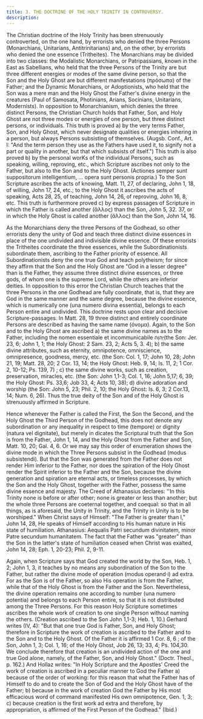 ```yaml
---
title: 3. THE DOCTRINE OF THE HOLY TRINITY IN CONTROVERSY.
description: 
---
```


The Christian doctrine of the Holy Trinity has been strenuously controverted, on the one hand, by errorists who denied the three Persons (Monarchians, Unitarians, Antitrinitarians) and, on the other, by errorists who denied the one essence (Tritheites). The Monarchians may be divided into two classes: the Modalistic Monarchians, or Patripassians, known in the East as Sabellians, who held that the three Persons of the Trinity are but three different energies or modes of the same divine person, so that the Son and the Holy Ghost are but different manifestations (πρόσωπα) of the Father; and the Dynamic Monarchians, or Adoptionists, who held that the Son was a mere man and the Holy Ghost the Father's divine energy in the creatures (Paul of Samosata, Photinians, Arians, Socinians, Unitarians, Modernists). In opposition to Monarchianism, which denies the three distinct Persons, the Christian Church holds that Father, Son, and Holy Ghost are not three modes or energies of one person, but three distinct persons, or individuals. This truth is proved a) by the very terms Father, Son, and Holy Ghost, which never designate qualities or energies inhering in a person, but always Persons subsisting of themselves. (Augsb. Conf., Art. I: "And the term person they use as the Fathers have used it, to signify not a part or quality in another, but that which subsists of itself.") This truth is also proved b) by the personal worKs of the individual Persons, such as speaking, willing, reproving, etc., which Scripture ascribes not only to the Father, but also to the Son and to the Holy Ghost. (Actiones semper sunt suppositorum intelligentium, ... opera sunt personis propria.) To the Son Scripture ascribes the acts of knowing, Matt. 11, 27, of declaring, John 1, 18, of willing, John 17, 24, etc.; to the Holy Ghost it ascribes the acts of speaking, Acts 28, 25, of teaching, John 14, 26, of reproving, John 16, 8, etc. This truth is furthermore proved c) by express passages of Scripture in which the Father is called another (ἄλλος) than the Son, John 5, 32. 37, or in which the Holy Ghost is called another (ἄλλος) than the Son, John 14, 16.

As the Monarchians deny the three Persons of the Godhead, so other errorists deny the unity of God and teach three distinct divine essences in place of the one undivided and indivisible divine essence. Of these errorists the Tritheites coordinate the three essences, while the Subordinationists subordinate them, ascribing to the Father priority of essence. All Subordinationists deny the one true God and teach polytheism; for since they affirm that the Son and the Holy Ghost are "God in a lesser degree" than is the Father, they assume three distinct divine essences, or three gods, of whom one is the supreme Lord, while the others are inferior deities. In opposition to this error the Christian Church teaches that the three Persons in the one Godhead are fully coordinate, that is, that they are God in the same manner and the same degree, because the divine essence, which is numerically one (una numero divina essentia), belongs to each Person entire and undivided. This doctrine rests upon clear and decisive Scripture-passages. In Matt. 28, 19 three distinct and entirely coordinate Persons are described as having the same name (όνομα). Again, to the Son and to the Holy Ghost are ascribed a) the same divine names as to the Father, including the nomen essentiale et incommunicabile יְהוָה(the Son: Jer. 23, 6; John 1, 1; the Holy Ghost: 2 Sam. 23, 2; Acts 5, 3. 4); b) the same divine attributes, such as eternity, omnipotence, omniscience, omnipresence, goodness, mercy, etc. (the Son: Col. 1, 17; John 10, 28; John 21, 19; Matt. 28, 20; 2 Cor. 13, 14; the Holy Ghost: Heb. 9, 14; Is. 11, 2; 1 Cor. 2, 10-12; Ps. 139, 7) ; c) the same divine works, such as creation, preservation, miracles, etc. (the Son: John 1,1-3; Col. 1, 16; John 5,17; 6, 39; the Holy Ghost: Ps. 33,6; Job 33, 4; Acts 10, 38); d) divine adoration and worship (the Son: John 5, 23; Phil. 2, 10; the Holy Ghost: Is. 6, 3; 2 Cor.13, 14; Num. 6, 26). Thus the true deity of the Son and of the Holy Ghost is strenuously affirmed in Scripture.

 Hence whenever the Father is called the First, the Son the Second, and the Holy Ghost the Third Person of the Godhead, this does not denote any subordination or any inequality in respect to time (tempore) or dignity (natura vel dignitate), but merely in dicates the Scriptural truth that the Son is from the Father, John 1, 14, and the Holy Ghost from the Father and Son, Matt. 10, 20; Gal. 4, 6. Or we may say this order of enumeration shows the divine mode in which the Three Persons subsist in the Godhead (modus subsistendi). But that the Son was generated from the Father does not render Him inferior to the Father, nor does the spiration of the Holy Ghost render the Spirit inferior to the Father and the Son, because the divine generation and spiration are eternal acts, or timeless processes, by which the Son and the Holy Ghost, together with the Father, possess the same divine essence and majesty. The Creed of Athanasius declares: ''In this Trinity none is before or after other; none is greater or less than another; but the whole three Persons are coeternal together, and coequal: so that in all things, as is aforesaid, the Unity in Trinity, and the Trinity in Unity is to be worshiped." When Christ says of Himself: "The Father is greater than I," John 14, 28, He speaks of Himself according to His human nature in His state of humiliation. Athanasius: Aequalis Patri secundum divinitatem, minor Patre secundum humanitatem. The fact that the Father was "greater" than the Son in the latter's state of humiliation ceased when Christ was exalted, John 14, 28; Eph. 1, 20-23; Phil. 2, 9-11.

 Again, when Scripture says that God created the world by the Son, Heb. 1, 2; John 1, 3, it teaches by no means any subordination of the Son to the Father, but rather the divine mode of operation (modus operand·i) ad extra. For as the Son is of the Father, so also His operation is from the Father, while that of the Holy Ghost is from the Father and the Son. Nevertheless, the divine operation remains one according to number (una numero potentia) and belongs to each Person entire, so that it is not distributed among the Three Persons. For this reason Holy Scripture sometimes ascribes the whole work of creation to one single Person without naming the others. (Creation ascribed to the Son John 1,1-3; Heb. 1, 10.) Gerhard writes (IV, 4): "But that one true God is Father, Son, and Holy Ghost; therefore in Scripture the work of creation is ascribed to the Father and to the Son and to the Holy Ghost. Of the Father it is affirmed 1 Cor. 8, 6 ; of the Son, John 1, 3; Col. 1, 16; of the Holy Ghost, Job 26, 13; 33, 4; Ps. 104,30. We conclude therefore that creation is an undivided action of the one and true God alone, namely, of the Father, Son, and Holy Ghost." (Doctr. Theol., p. 162.) And Hollaz writes: "In Holy Scripture and the Apostles' Creed the work of creation is ascribed in a peculiar manner to God the Father a) because of the order of working: for this reason that what the Father has of Himself to do and to create the Son of God and the Holy Ghost have of the Father; b) because in the work of creation God the Father by His most efficacious word of command manifested His own omnipotence, Gen. 1, 3; c) because creation is the first work ad extra and therefore, by appropriation, is affirmed of the First Person of the Godhead." (Ibid.)

 
